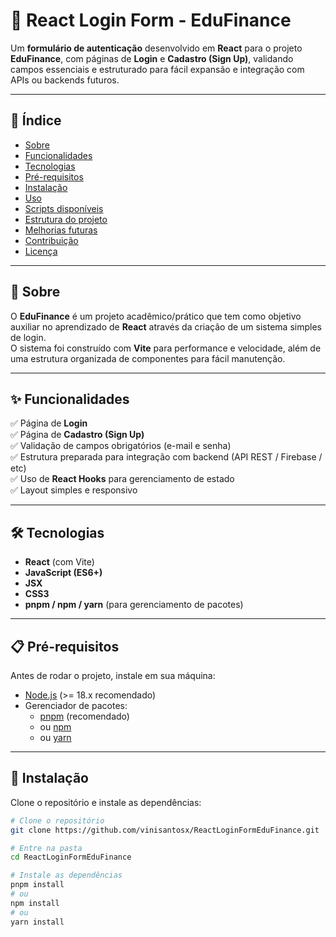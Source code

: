 # 📘 React Login Form - EduFinance

Um **formulário de autenticação** desenvolvido em **React** para o projeto **EduFinance**, com páginas de **Login** e **Cadastro (Sign Up)**, validando campos essenciais e estruturado para fácil expansão e integração com APIs ou backends futuros.

---

## 📑 Índice

- [Sobre](#sobre)  
- [Funcionalidades](#funcionalidades)  
- [Tecnologias](#tecnologias)  
- [Pré-requisitos](#pré-requisitos)  
- [Instalação](#instalação)  
- [Uso](#uso)  
- [Scripts disponíveis](#scripts-disponíveis)  
- [Estrutura do projeto](#estrutura-do-projeto)  
- [Melhorias futuras](#melhorias-futuras)  
- [Contribuição](#contribuição)  
- [Licença](#licença)  

---

## 🔎 Sobre

O **EduFinance** é um projeto acadêmico/prático que tem como objetivo auxiliar no aprendizado de **React** através da criação de um sistema simples de login.  
O sistema foi construído com **Vite** para performance e velocidade, além de uma estrutura organizada de componentes para fácil manutenção.

---

## ✨ Funcionalidades

✅ Página de **Login**  
✅ Página de **Cadastro (Sign Up)**  
✅ Validação de campos obrigatórios (e-mail e senha)  
✅ Estrutura preparada para integração com backend (API REST / Firebase / etc)  
✅ Uso de **React Hooks** para gerenciamento de estado  
✅ Layout simples e responsivo  

---

## 🛠 Tecnologias

- **React** (com Vite)  
- **JavaScript (ES6+)**  
- **JSX**  
- **CSS3**  
- **pnpm / npm / yarn** (para gerenciamento de pacotes)  

---

## 📋 Pré-requisitos

Antes de rodar o projeto, instale em sua máquina:

- [Node.js](https://nodejs.org/) (>= 18.x recomendado)  
- Gerenciador de pacotes:  
  - [pnpm](https://pnpm.io/) (recomendado)  
  - ou [npm](https://www.npmjs.com/)  
  - ou [yarn](https://yarnpkg.com/)  

---

## 🚀 Instalação

Clone o repositório e instale as dependências:

```bash
# Clone o repositório
git clone https://github.com/vinisantosx/ReactLoginFormEduFinance.git

# Entre na pasta
cd ReactLoginFormEduFinance

# Instale as dependências
pnpm install
# ou
npm install
# ou
yarn install
